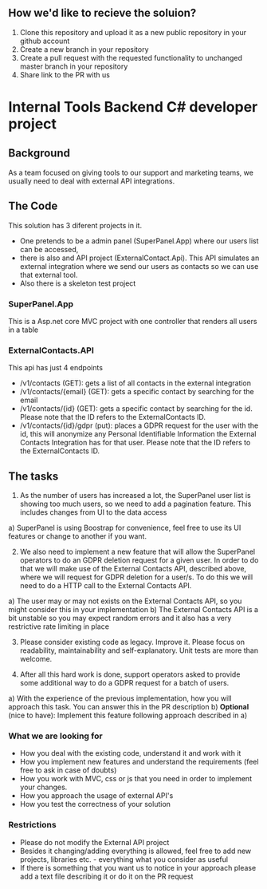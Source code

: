 ## How we'd like to recieve the soluion?

1. Clone this repository and upload it as a new public repository in your github account
2. Create a new branch in your repository
3. Create a pull request with the requested functionality to unchanged master branch in your repository
4. Share link to the PR with us 

# Internal Tools Backend C# developer project

## Background

As a team focused on giving tools to our support and marketing teams, we usually need to deal with external API integrations. 

## The Code

This solution has 3 diferent projects in it. 
* One pretends to be a admin panel (SuperPanel.App) where our users list can be accessed, 
* there is also and API project (ExternalContact.Api). This API simulates an external integration where we send our users as contacts so we can use that external tool.
* Also there is a skeleton test project

### SuperPanel.App

This is a Asp.net core MVC project with one controller that renders all users in a table

### ExternalContacts.API

This api has just 4 endpoints

* /v1/contacts (GET): gets a list of all contacts in the external integration
* /v1/contacts/{email} (GET): gets a specific contact by searching for the email
* /v1/contacts/{id} (GET): gets a specific contact by searching for the id. Please note that the ID refers to the ExternalContacts ID.
* /v1/contacts/{id}/gdpr (put): places a GDPR request for the user with the id, this will anonymize any Personal Identifiable Information the External Contacts Integration has for that user. Please note that the ID refers to the ExternalContacts ID.

## The tasks

1. As the number of users has increased a lot, the SuperPanel user list is showing too much users, so we need to add a pagination feature. This includes changes from UI to the data access

a) SuperPanel is using Boostrap for convenience, feel free to use its UI features or change to another if you want.

2. We also need to implement a new feature that will allow the SuperPanel operators to do an GDPR deletion request for a given user. In order to do that we will make use of the External Contacts API, described above, where we will request for GDPR deletion for a user/s. To do this we will need to do a HTTP call to the External Contacts API.

a) The user may or may not exists on the External Contacts API, so you might consider this in your implementation
b) The External Contacts API is a bit unstable so you may expect random errors and it also has a very restrictive rate limiting in place

3. Please consider existing code as legacy. Improve it. Please focus on readability, maintainability and self-explanatory. Unit tests are more than welcome.

4. After all this hard work is done, support operators asked to provide some additional way to do a GDPR request for a batch of users. 

a) With the experience of the previous implementation, how you will approach this task. You can answer this in the PR description
b) **Optional** (nice to have): Implement this feature following approach described in a)

### What we are looking for

- How you deal with the existing code, understand it and work with it
- How you implement new features and understand the requirements (feel free to ask in case of doubts)
- How you work with MVC, css or js that you need in order to implement your changes. 
- How you approach the usage of external API's
- How you test the correctness of your solution

### Restrictions

- Please do not modify the External API project
- Besides it changing/adding everything is allowed, feel free to add new projects, libraries etc. - everything what you consider as useful
- If there is something that you want us to notice in your approach please add a text file describing it or do it on the PR request
